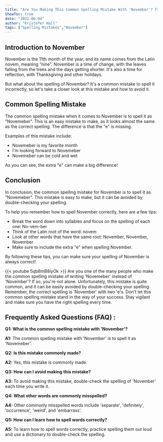 ```yaml
---
title: "Are You Making This Common Spelling Mistake With 'November'? Find Out Now!"
ShowToc: true 
date: "2022-06-04"
author: "Kristofer Hall" 
tags: ["Spelling Mistakes","November"]
---
```

## Introduction to November 
November is the 11th month of the year, and its name comes from the Latin novem, meaning “nine”. November is a time of change, with the leaves falling from the trees and the days getting shorter. It's also a time for reflection, with Thanksgiving and other holidays. 

But what about the spelling of November? It's a common mistake to spell it incorrectly, so let's take a closer look at this mistake and how to avoid it.

## Common Spelling Mistake 
The common spelling mistake when it comes to November is to spell it as "Novemeber". This is an easy mistake to make, as it looks almost the same as the correct spelling. The difference is that the "e" is missing.

Examples of this mistake include:

* Novemeber is my favorite month
* I'm looking forward to Novemeber
* Novemeber can be cold and wet

As you can see, the extra "e" can make a big difference!

## Conclusion 
In conclusion, the common spelling mistake for November is to spell it as "Novemeber". This mistake is easy to make, but it can be avoided by double-checking your spelling. 

To help you remember how to spell November correctly, here are a few tips: 

* Break the word down into syllables and focus on the spelling of each one: No-vem-ber
* Think of the Latin root of the word: novem
* Look at other words that have the same root: November, November, November
* Make sure to include the extra "e" when spelling November.

By following these tips, you can make sure your spelling of November is always correct!

{{< youtube 5qb8mB8iyOk >}} 
Are you one of the many people who make the common spelling mistake of writing 'Novemeber' instead of 'November'? If so, you're not alone. Unfortunately, this mistake is quite common, and it can be easily avoided by double-checking your spelling. Remember, the correct spelling is 'November' with two 'e's. Don't let this common spelling mistake stand in the way of your success. Stay vigilant and make sure you have the right spelling every time.

## Frequently Asked Questions (FAQ) :
**Q1: What is the common spelling mistake with 'November'?**

**A1:** The common spelling mistake with 'November' is to spell it as 'Novemeber'. 

**Q2: Is this mistake commonly made?**

**A2:** Yes, this mistake is commonly made. 

**Q3: How can I avoid making this mistake?**

**A3:** To avoid making this mistake, double-check the spelling of 'November' each time you write it. 

**Q4: What other words are commonly misspelled?**

**A4:** Other commonly misspelled words include 'separate', 'definitely', 'occurrence', 'weird', and 'embarrass'. 

**Q5: How can I learn how to spell words correctly?**

**A5:** To learn how to spell words correctly, practice spelling them out loud and use a dictionary to double-check the spelling.






